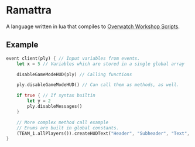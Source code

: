 # Ramattra

A language written in lua that compiles to [Overwatch Workshop Scripts](https://workshop.codes/wiki).

## Example

```rs
event client(ply) { // Input variables from events.
	let x = 5 // Variables which are stored in a single global array

	disableGameModeHUD(ply) // Calling functions

	ply.disableGameModeHUD() // Can call them as methods, as well.

	if true { // If syntax builtin
		let y = 2
		ply.disableMessages()
	}

	// More complex method call example
	// Enums are built in global constants.
	(TEAM_1.allPlayers()).createHUDText("Header", "Subheader", "Text", HUD_LEFT, x, COLOR_RED, COLOR_WHITE, COLOR_BLUE, HUDEVAL_NONE, SPECTATOR_VISIBLE_DEFAULT)
}
```
